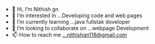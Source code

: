 - 👋 Hi, I’m Nithish gn
- 👀 I’m interested in ...Developing code and web pages
- 🌱 I’m currently learning ...java fullstak doveloper
- 💞️ I’m looking to collaborate on ...webpage Development
- 📫 How to reach me ...nithishgn118@gmail.com

<!---
Nithishgn/Nithishgn is a ✨ special ✨ repository because its `README.md` (this file) appears on your GitHub profile.
You can click the Preview link to take a look at your changes.
--->
